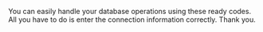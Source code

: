 You can easily handle your database operations using these ready codes. All you have to do is enter the connection information correctly. Thank you.
